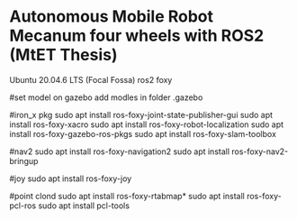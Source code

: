 # Autonomous Mobile Robot Mecanum four wheels with ROS2 (MtET Thesis)
Ubuntu 20.04.6 LTS (Focal Fossa)
ros2 foxy

#set model on gazebo
add modles in folder .gazebo

#iron_x pkg
sudo apt install ros-foxy-joint-state-publisher-gui 
sudo apt install ros-foxy-xacro
sudo apt install ros-foxy-robot-localization
sudo apt install ros-foxy-gazebo-ros-pkgs
sudo apt install ros-foxy-slam-toolbox

#nav2
sudo apt install ros-foxy-navigation2
sudo apt install ros-foxy-nav2-bringup

#joy
sudo apt install ros-foxy-joy

#point clond
sudo apt install ros-foxy-rtabmap*
sudo apt install ros-foxy-pcl-ros
sudo apt install pcl-tools
